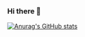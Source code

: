 ### Hi there 👋

[![Anurag's GitHub stats](https://github-readme-stats.vercel.app/api?podkoscielny=anuraghazra)](https://github.com/anuraghazra/github-readme-stats)

